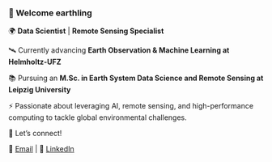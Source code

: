 ### 👋 Welcome earthling 

🌍 **Data Scientist** | **Remote Sensing Specialist**

🛰️ Currently advancing **Earth Observation & Machine Learning at Helmholtz-UFZ**

📚 Pursuing an **M.Sc. in Earth System Data Science and Remote Sensing at Leipzig University**

⚡ Passionate about leveraging AI, remote sensing, and high-performance computing to tackle global environmental challenges. 

🌟 Let’s connect!

📧 [Email](mailto:taimur.khan@ufz.de) | 🔗 [LinkedIn](https://www.linkedin.com/in/taimur-h-khan/)

